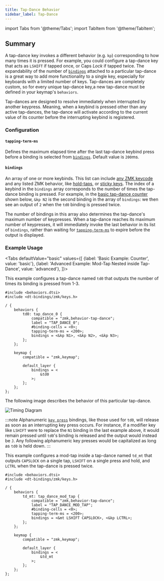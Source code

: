 ```yaml
---
title: Tap-Dance Behavior
sidebar_label: Tap-Dance
---
```


import Tabs from '@theme/Tabs';
import TabItem from '@theme/TabItem';

## Summary

A tap-dance key invokes a different behavior (e.g. `kp`) corresponding to how many times it is pressed. For example, you could configure a tap-dance key that acts as `LSHIFT` if tapped once, or Caps _Lock_ if tapped twice. The expandability of the number of [`bindings`](#bindings) attached to a particular tap-dance is a great way to add more functionality to a single key, especially for keyboards with a limited number of keys. Tap-dances are completely custom, so for every unique tap-dance key,a new tap-dance must be defined in your keymap's `behaviors`.

Tap-dances are designed to resolve immediately when interrupted by another keypress. Meaning, when a keybind is pressed other than any active tap-dances, the tap-dance will activate according to the current value of its counter before the interrupting keybind is registered.

### Configuration

#### `tapping-term-ms`

Defines the maximum elapsed time after the last tap-dance keybind press before a binding is selected from [`bindings`](#bindings). Default value is `200`ms.

#### `bindings`

An array of one or more keybinds. This list can include [any ZMK keycode](../codes/) and any listed ZMK behavior, like [hold-taps](hold-tap.md), or [sticky keys](sticky-key.md). The index of a keybind in the `bindings` array corresponds to the number of times the tap-dance binding is pressed. For example, in the [basic tap-dance counter](#basic-example-counter) shown below, `&kp N2` is the second binding in the array of `bindings`: we then see an output of `2` when the `td0` binding is pressed twice.

The number of bindings in this array also determines the tap-dance's maximum number of keypresses. When a tap-dance reaches its maximum number of keypresses, it will immediately invoke the last behavior in its list of `bindings`, rather than waiting for [`tapping-term-ms`](#tapping-term-ms) to expire before the output is displayed.

### Example Usage

<Tabs
defaultValue="basic"
values={[
{label: 'Basic Example: Counter', value: 'basic'},
{label: 'Advanced Example: Mod-Tap Nested inside Tap-Dance', value: 'advanced'},
]}>

<TabItem value="basic">

This example configures a tap-dance named `td0` that outputs the number of times its binding is pressed from 1-3.

```title="Basic Tap-Dance Example: Counter"
#include <behaviors.dtsi>
#include <dt-bindings/zmk/keys.h>

/ {
    behaviors {
        td0: tap_dance_0 {
            compatible = "zmk,behavior-tap-dance";
            label = "TAP_DANCE_0";
            #binding-cells = <0>;
            tapping-term-ms = <200>;
            bindings = <&kp N1>, <&kp N2>, <&kp N3>;
        };
    };

    keymap {
        compatible = "zmk,keymap";

        default_layer {
            bindings = <
                &td0
            >;
        };
    };
};
```

The following image describes the behavior of this particular tap-dance.

![Timing Diagram](../assets/tap-dance/timing_diagram.svg)

:::note
Alphanumeric [`key press`](key-press.md) bindings, like those used for `td0`, will release as soon as an interrupting key press occurs. For instance, if a modifier key like `LSHIFT` were to replace the `N1` binding in the last example above, it would remain pressed until `td0`'s binding is released and the output would instead be `J`. Any following alphanumeric key presses would be capitalized as long as `td0` is held down.
:::

</TabItem>

<TabItem value="advanced">

This example configures a mod-tap inside a tap-dance named `td_mt` that outputs `CAPSLOCK` on a single tap, `LSHIFT` on a single press and hold, and `LCTRL` when the tap-dance is pressed twice.

```title="Advanced Tap-Dance Example: Nested Mod-Tap"
#include <behaviors.dtsi>
#include <dt-bindings/zmk/keys.h>

/ {
    behaviors {
        td_mt: tap_dance_mod_tap {
            compatible = "zmk,behavior-tap-dance";
            label = "TAP_DANCE_MOD_TAP";
            #binding-cells = <0>;
            tapping-term-ms = <200>;
            bindings = <&mt LSHIFT CAPSLOCK>, <&kp LCTRL>;
        };
    };

    keymap {
        compatible = "zmk,keymap";

        default_layer {
            bindings = <
                &td_mt
            >;
        };
    };
};
```

</TabItem>
</Tabs>
